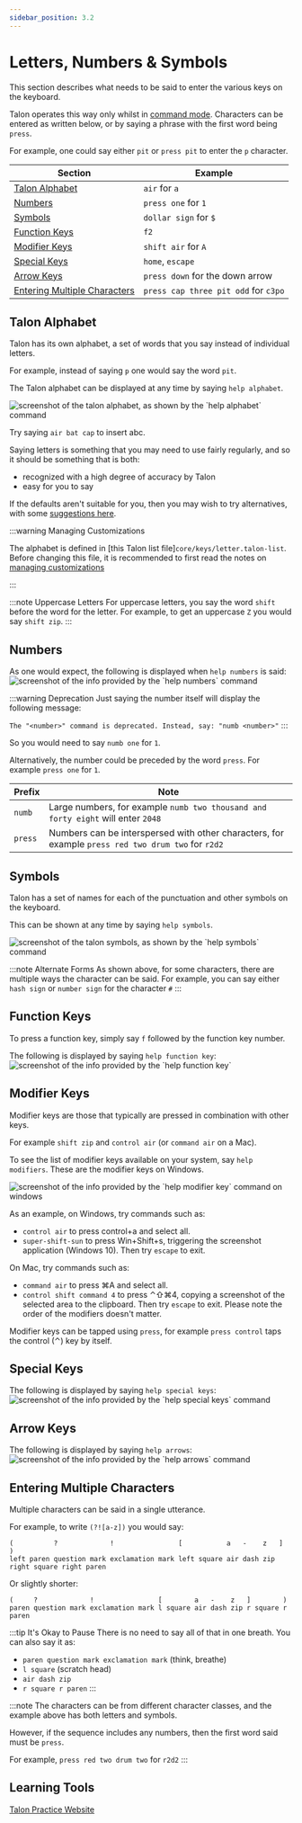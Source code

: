 ```yaml
---
sidebar_position: 3.2
---
```


# Letters, Numbers & Symbols

This section describes what needs to be said to enter the various keys on the keyboard.

Talon operates this way only whilst in [command mode](command_mode.md). Characters can be entered as written below,
or by saying a phrase with the first word being `press`.

For example, one could say either `pit` or `press pit` to enter the `p` character.

| Section                                                       | Example                              |
| ------------------------------------------------------------- | ------------------------------------ |
| [Talon Alphabet](#talon-alphabet)                             | `air` for `a`                        |
| [Numbers](#numbers)                                           | `press one` for `1`                  |
| [Symbols](#symbols)                                           | `dollar sign` for `$`                |
| [Function Keys](#function-keys)                               | `f2`                                 |
| [Modifier Keys](#modifier-keys)                               | `shift air` for `A`                  |
| [Special Keys](#special-keys)                                 | `home`, `escape`                     |
| [Arrow Keys](#arrow-keys)                                     | `press down` for the down arrow      |
| [Entering Multiple Characters](#entering-multiple-characters) | `press cap three pit odd` for `c3po` |

## Talon Alphabet

Talon has its own alphabet, a set of words that you say instead of individual letters.

For example, instead of saying `p` one would say the word `pit`.

The Talon alphabet can be displayed at any time by saying `help alphabet`.

<img src="/img/help_alphabet.png/"
     alt="screenshot of the talon alphabet, as shown by the `help alphabet` command"
 />

Try saying `air bat cap` to insert abc.

Saying letters is something that you may need to use fairly regularly, and so it should be something that is both:
- recognized with a high degree of accuracy by Talon
- easy for you to say

If the defaults aren't suitable for you, then you may wish to try alternatives, 
with some [suggestions here](/docs/Resource%20Hub/Speech%20Recognition/improving_recognition_accuracy.md#alternatives-to-the-default-alphabet).

:::warning Managing Customizations

The alphabet is defined in [this Talon list file]`core/keys/letter.talon-list`.
Before changing this file, it is recommended to first read the notes on [managing customizations](/docs/Customization/managing-customizations.md)

:::

:::note Uppercase Letters
For uppercase letters, you say the word `shift` before the word for the letter. For example, to get an uppercase `Z` you would say `shift zip`.
:::

## Numbers

As one would expect, the following is displayed when `help numbers` is said:
<img src="/img/help_numbers.png/"
     alt="screenshot of the info provided by the `help numbers` command"
/>

:::warning Deprecation
Just saying the number itself will display the following message:

`The "<number>" command is deprecated. Instead, say: "numb <number>"`
:::

So you would need to say `numb one` for `1`.

Alternatively, the number could be preceded by the word `press`. For example `press one` for `1`.

| Prefix  | Note                                                                                               |
| ------- | -------------------------------------------------------------------------------------------------- |
| `numb`  | Large numbers, for example `numb two thousand and forty eight` will enter `2048`                   |
| `press` | Numbers can be interspersed with other characters, for example `press red two drum two` for `r2d2` |

## Symbols

Talon has a set of names for each of the punctuation and other symbols on the keyboard.

This can be shown at any time by saying `help symbols`.

<img src="/img/help_symbols.png/"
     alt="screenshot of the talon symbols, as shown by the `help symbols` command"
 />

:::note Alternate Forms
As shown above, for some characters, there are multiple ways the character can be said. For example, you can say either `hash sign` or `number sign` for the character `#`
:::

## Function Keys

To press a function key, simply say `f` followed by the function key number.

The following is displayed by saying `help function key`:
<img src="/img/help_function_key.png/"
     alt="screenshot of the info provided by the `help function key`"
 />

## Modifier Keys

Modifier keys are those that typically are pressed in combination with other keys.

For example `shift zip` and `control air` (or `command air` on a Mac).

To see the list of modifier keys available on your system, say `help modifiers`. These are the modifier keys on Windows.

<img src="/img/help_modifier_key.png/"
     alt="screenshot of the info provided by the `help modifier key` command on windows"
 />

As an example, on Windows, try commands such as:

- `control air` to press control+a and select all.
- `super-shift-sun` to press Win+Shift+s, triggering the screenshot application (Windows 10). Then try `escape` to exit.

On Mac, try commands such as:

- `command air` to press ⌘A and select all.
- `control shift command 4` to press ⌃⇧⌘4, copying a screenshot of the selected area to the clipboard. Then try `escape` to exit. Please note the order of the modifiers doesn't matter.

Modifier keys can be tapped using `press`, for example `press control` taps the control (⌃) key by itself.

## Special Keys

The following is displayed by saying `help special keys`:
<img src="/img/help_special_keys.png/"
     alt="screenshot of the info provided by the `help special keys` command"
 />

## Arrow Keys

The following is displayed by saying `help arrows`:
<img src="/img/help_arrow_key.png/"
     alt="screenshot of the info provided by the `help arrows` command"
 />

## Entering Multiple Characters

Multiple characters can be said in a single utterance.

For example, to write `(?![a-z])` you would say:

```
(          ?             !                [           a   -    z   ]            )
left paren question mark exclamation mark left square air dash zip right square right paren
```

Or slightly shorter:

```
(     ?             !                [        a   -    z   ]        )
paren question mark exclamation mark l square air dash zip r square r paren
```

:::tip It's Okay to Pause
There is no need to say all of that in one breath. You can also say it as:

- `paren question mark exclamation mark` (think, breathe)
- `l square` (scratch head)
- `air dash zip`
- `r square r paren`
  :::

:::note
The characters can be from different character classes, and the example above
has both letters and symbols.

However, if the sequence includes any numbers, then the first word said must be `press`.

For example, `press red two drum two` for `r2d2`
:::

## Learning Tools

[Talon Practice Website](/docs/Help/Items/talon-practice-website.md)
